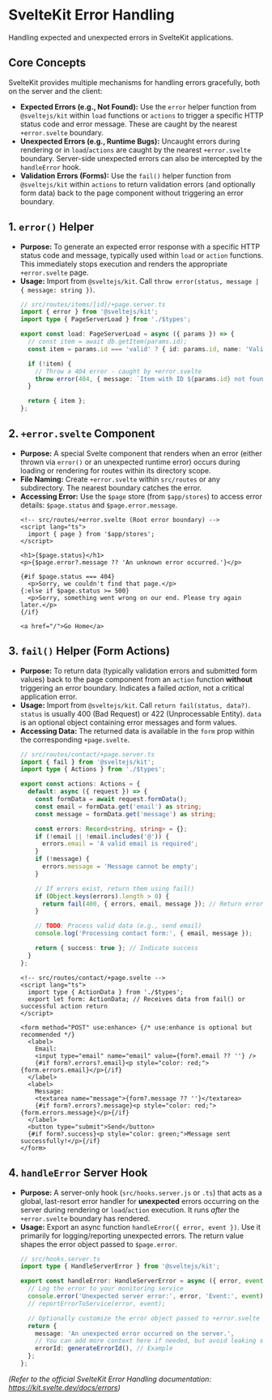 # SvelteKit Error Handling

Handling expected and unexpected errors in SvelteKit applications.

## Core Concepts

SvelteKit provides multiple mechanisms for handling errors gracefully, both on the server and the client:

*   **Expected Errors (e.g., Not Found):** Use the `error` helper function from `@sveltejs/kit` within `load` functions or `actions` to trigger a specific HTTP status code and error message. These are caught by the nearest `+error.svelte` boundary.
*   **Unexpected Errors (e.g., Runtime Bugs):** Uncaught errors during rendering or in `load`/`actions` are caught by the nearest `+error.svelte` boundary. Server-side unexpected errors can also be intercepted by the `handleError` hook.
*   **Validation Errors (Forms):** Use the `fail()` helper function from `@sveltejs/kit` within `actions` to return validation errors (and optionally form data) back to the page component without triggering an error boundary.

## 1. `error()` Helper

*   **Purpose:** To generate an expected error response with a specific HTTP status code and message, typically used within `load` or `action` functions. This immediately stops execution and renders the appropriate `+error.svelte` page.
*   **Usage:** Import from `@sveltejs/kit`. Call `throw error(status, message | { message: string })`.
    ```typescript
    // src/routes/items/[id]/+page.server.ts
    import { error } from '@sveltejs/kit';
    import type { PageServerLoad } from './$types';

    export const load: PageServerLoad = async ({ params }) => {
      // const item = await db.getItem(params.id);
      const item = params.id === 'valid' ? { id: params.id, name: 'Valid Item' } : null; // Placeholder

      if (!item) {
        // Throw a 404 error - caught by +error.svelte
        throw error(404, { message: `Item with ID ${params.id} not found` });
      }

      return { item };
    };
    ```

## 2. `+error.svelte` Component

*   **Purpose:** A special Svelte component that renders when an error (either thrown via `error()` or an unexpected runtime error) occurs during loading or rendering for routes within its directory scope.
*   **File Naming:** Create `+error.svelte` within `src/routes` or any subdirectory. The nearest boundary catches the error.
*   **Accessing Error:** Use the `$page` store (from `$app/stores`) to access error details: `$page.status` and `$page.error.message`.
    ```svelte
    <!-- src/routes/+error.svelte (Root error boundary) -->
    <script lang="ts">
      import { page } from '$app/stores';
    </script>

    <h1>{$page.status}</h1>
    <p>{$page.error?.message ?? 'An unknown error occurred.'}</p>

    {#if $page.status === 404}
      <p>Sorry, we couldn't find that page.</p>
    {:else if $page.status >= 500}
      <p>Sorry, something went wrong on our end. Please try again later.</p>
    {/if}

    <a href="/">Go Home</a>
    ```

## 3. `fail()` Helper (Form Actions)

*   **Purpose:** To return data (typically validation errors and submitted form values) back to the page component from an `action` function **without** triggering an error boundary. Indicates a failed *action*, not a critical application error.
*   **Usage:** Import from `@sveltejs/kit`. Call `return fail(status, data?)`. `status` is usually 400 (Bad Request) or 422 (Unprocessable Entity). `data` is an optional object containing error messages and form values.
*   **Accessing Data:** The returned data is available in the `form` prop within the corresponding `+page.svelte`.
    ```typescript
    // src/routes/contact/+page.server.ts
    import { fail } from '@sveltejs/kit';
    import type { Actions } from './$types';

    export const actions: Actions = {
      default: async ({ request }) => {
        const formData = await request.formData();
        const email = formData.get('email') as string;
        const message = formData.get('message') as string;

        const errors: Record<string, string> = {};
        if (!email || !email.includes('@')) {
          errors.email = 'A valid email is required';
        }
        if (!message) {
          errors.message = 'Message cannot be empty';
        }

        // If errors exist, return them using fail()
        if (Object.keys(errors).length > 0) {
          return fail(400, { errors, email, message }); // Return errors and original values
        }

        // TODO: Process valid data (e.g., send email)
        console.log('Processing contact form:', { email, message });

        return { success: true }; // Indicate success
      }
    };
    ```
    ```svelte
    <!-- src/routes/contact/+page.svelte -->
    <script lang="ts">
      import type { ActionData } from './$types';
      export let form: ActionData; // Receives data from fail() or successful action return
    </script>

    <form method="POST" use:enhance> {/* use:enhance is optional but recommended */}
      <label>
        Email:
        <input type="email" name="email" value={form?.email ?? ''} />
        {#if form?.errors?.email}<p style="color: red;">{form.errors.email}</p>{/if}
      </label>
      <label>
        Message:
        <textarea name="message">{form?.message ?? ''}</textarea>
        {#if form?.errors?.message}<p style="color: red;">{form.errors.message}</p>{/if}
      </label>
      <button type="submit">Send</button>
      {#if form?.success}<p style="color: green;">Message sent successfully!</p>{/if}
    </form>
    ```

## 4. `handleError` Server Hook

*   **Purpose:** A server-only hook (`src/hooks.server.js` or `.ts`) that acts as a global, last-resort error handler for **unexpected** errors occurring on the server during rendering or `load`/`action` execution. It runs *after* the `+error.svelte` boundary has rendered.
*   **Usage:** Export an async function `handleError({ error, event })`. Use it primarily for logging/reporting unexpected errors. The return value shapes the error object passed to `$page.error`.
    ```typescript
    // src/hooks.server.ts
    import type { HandleServerError } from '@sveltejs/kit';

    export const handleError: HandleServerError = async ({ error, event }) => {
      // Log the error to your monitoring service
      console.error('Unexpected server error:', error, 'Event:', event);
      // reportErrorToService(error, event);

      // Optionally customize the error object passed to +error.svelte
      return {
        message: 'An unexpected error occurred on the server.',
        // You can add more context here if needed, but avoid leaking sensitive info
        errorId: generateErrorId(), // Example
      };
    };
    ```

*(Refer to the official SvelteKit Error Handling documentation: https://kit.svelte.dev/docs/errors)*